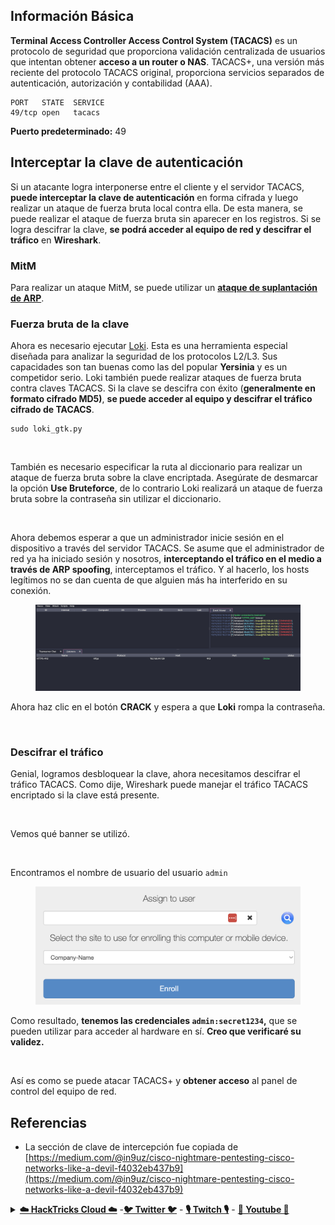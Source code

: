 ## Información Básica

**Terminal Access Controller Access Control System (TACACS)** es un protocolo de seguridad que proporciona validación centralizada de usuarios que intentan obtener **acceso a un router o NAS**. TACACS+, una versión más reciente del protocolo TACACS original, proporciona servicios separados de autenticación, autorización y contabilidad (AAA).
```
PORT   STATE  SERVICE
49/tcp open   tacacs
```
**Puerto predeterminado:** 49

## Interceptar la clave de autenticación

Si un atacante logra interponerse entre el cliente y el servidor TACACS, **puede interceptar la clave de autenticación** en forma cifrada y luego realizar un ataque de fuerza bruta local contra ella. De esta manera, se puede realizar el ataque de fuerza bruta sin aparecer en los registros. Si se logra descifrar la clave, **se podrá acceder al equipo de red y descifrar el tráfico** en **Wireshark**.

### MitM

Para realizar un ataque MitM, se puede utilizar un [**ataque de suplantación de ARP**](../generic-methodologies-and-resources/pentesting-network/#arp-spoofing).

### Fuerza bruta de la clave

Ahora es necesario ejecutar [Loki](https://c0decafe.de/svn/codename\_loki/trunk/). Esta es una herramienta especial diseñada para analizar la seguridad de los protocolos L2/L3. Sus capacidades son tan buenas como las del popular **Yersinia** y es un competidor serio. Loki también puede realizar ataques de fuerza bruta contra claves TACACS. Si la clave se descifra con éxito (**generalmente en formato cifrado MD5)**, **se puede acceder al equipo y descifrar el tráfico cifrado de TACACS**.
```
sudo loki_gtk.py
```
<figure><img src="../.gitbook/assets/image (31) (2).png" alt=""><figcaption></figcaption></figure>

También es necesario especificar la ruta al diccionario para realizar un ataque de fuerza bruta sobre la clave encriptada. Asegúrate de desmarcar la opción **Use Bruteforce**, de lo contrario Loki realizará un ataque de fuerza bruta sobre la contraseña sin utilizar el diccionario.

<figure><img src="../.gitbook/assets/image (11) (2).png" alt=""><figcaption></figcaption></figure>

Ahora debemos esperar a que un administrador inicie sesión en el dispositivo a través del servidor TACACS. Se asume que el administrador de red ya ha iniciado sesión y nosotros, **interceptando el tráfico en el medio a través de ARP spoofing**, interceptamos el tráfico. Y al hacerlo, los hosts legítimos no se dan cuenta de que alguien más ha interferido en su conexión.

<figure><img src="../.gitbook/assets/image (8) (2).png" alt=""><figcaption></figcaption></figure>

Ahora haz clic en el botón **CRACK** y espera a que **Loki** rompa la contraseña.

<figure><img src="../.gitbook/assets/image (17) (2).png" alt=""><figcaption></figcaption></figure>

### Descifrar el tráfico

Genial, logramos desbloquear la clave, ahora necesitamos descifrar el tráfico TACACS. Como dije, Wireshark puede manejar el tráfico TACACS encriptado si la clave está presente.

<figure><img src="../.gitbook/assets/image (28) (1).png" alt=""><figcaption></figcaption></figure>

Vemos qué banner se utilizó.

<figure><img src="../.gitbook/assets/image (24) (1) (2).png" alt=""><figcaption></figcaption></figure>

Encontramos el nombre de usuario del usuario `admin`

<figure><img src="../.gitbook/assets/image (7) (1) (1).png" alt=""><figcaption></figcaption></figure>

Como resultado, **tenemos las credenciales `admin:secret1234`,** que se pueden utilizar para acceder al hardware en sí. **Creo que verificaré su validez.**

<figure><img src="../.gitbook/assets/image (19) (2).png" alt=""><figcaption></figcaption></figure>

Así es como se puede atacar TACACS+ y **obtener acceso** al panel de control del equipo de red.

## Referencias

* La sección de clave de intercepción fue copiada de [https://medium.com/@in9uz/cisco-nightmare-pentesting-cisco-networks-like-a-devil-f4032eb437b9](https://medium.com/@in9uz/cisco-nightmare-pentesting-cisco-networks-like-a-devil-f4032eb437b9)

<details>

<summary><a href="https://cloud.hacktricks.xyz/pentesting-cloud/pentesting-cloud-methodology"><strong>☁️ HackTricks Cloud ☁️</strong></a> -<a href="https://twitter.com/hacktricks_live"><strong>🐦 Twitter 🐦</strong></a> - <a href="https://www.twitch.tv/hacktricks_live/schedule"><strong>🎙️ Twitch 🎙️</strong></a> - <a href="https://www.youtube.com/@hacktricks_LIVE"><strong>🎥 Youtube 🎥</strong></a></summary>

* ¿Trabajas en una **empresa de ciberseguridad**? ¿Quieres ver tu **empresa anunciada en HackTricks**? ¿O quieres tener acceso a la **última versión de PEASS o descargar HackTricks en PDF**? ¡Consulta los [**PLANES DE SUSCRIPCIÓN**](https://github.com/sponsors/carlospolop)!
* Descubre [**The PEASS Family**](https://opensea.io/collection/the-peass-family), nuestra colección de [**NFTs**](https://opensea.io/collection/the-peass-family) exclusivos.
* Obtén el [**swag oficial de PEASS y HackTricks**](https://peass.creator-spring.com)
* **Únete al** [**💬**](https://emojipedia.org/speech-balloon/) [**grupo de Discord**](https://discord.gg/hRep4RUj7f) o al [**grupo de telegram**](https://t.me/peass) o **sígueme** en **Twitter** [**🐦**](https://github.com/carlospolop/hacktricks/tree/7af18b62b3bdc423e11444677a6a73d4043511e9/\[https:/emojipedia.org/bird/README.md)[**@carlospolopm**](https://twitter.com/hacktricks_live)**.**
* **Comparte tus trucos de hacking enviando PR al** [**repositorio de hacktricks**](https://github.com/carlospolop/hacktricks) **y al** [**repositorio de hacktricks-cloud**](https://github.com/carlospolop/hacktricks-cloud).

</details>
